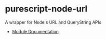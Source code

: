 # purescript-node-url

A wrapper for Node's URL and QueryString APIs

- [Module Documentation](docs/)
